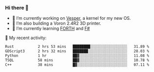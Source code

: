 ### Hi there 👋

<!--
**berkus/berkus** is a ✨ _special_ ✨ repository because its `README.md` (this file) appears on your GitHub profile.

Here are some ideas to get you started:

- 🔭 I’m currently working on ...
- 🌱 I’m currently learning ...
- 👯 I’m looking to collaborate on ...
- 🤔 I’m looking for help with ...
- 💬 Ask me about ...
- 📫 How to reach me: ...
- 😄 Pronouns: ...
- ⚡ Fun fact: ...
-->

- 🔭 I’m currently working on [Vesper](https://github.com/metta-systems/vesper), a kernel for my new OS.
- 🔭 I’m also building a Voron 2.4R2 3D printer.
- 🌱 I’m currently learning [FORTH](http://forth.com/starting-forth/) and [F#](https://fsharpforfunandprofit.com/)

💼 My recent activity:

<!--START_SECTION:waka-->

```txt
Rust           2 hrs 53 mins   ████████░░░░░░░░░░░░░░░░░   31.89 %
GDScript3      2 hrs 32 mins   ███████░░░░░░░░░░░░░░░░░░   28.03 %
Python         1 hr            ██▓░░░░░░░░░░░░░░░░░░░░░░   11.08 %
TSQL           58 mins         ██▓░░░░░░░░░░░░░░░░░░░░░░   10.78 %
C++            38 mins         █▓░░░░░░░░░░░░░░░░░░░░░░░   07.11 %
```

<!--END_SECTION:waka-->
